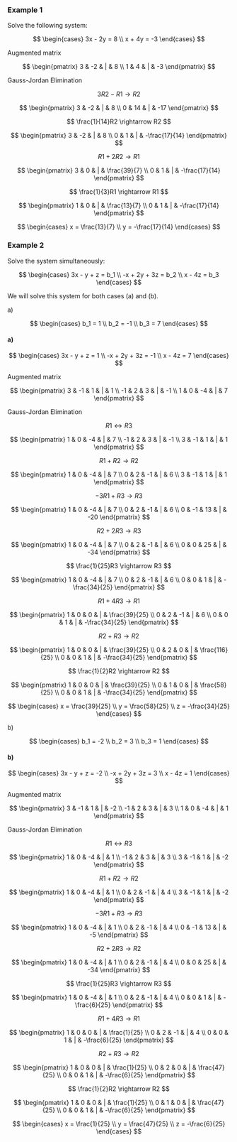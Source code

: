 ### Example 1

Solve the following system:

$$
\begin{cases}
3x - 2y = 8 \\
x + 4y = -3
\end{cases}
$$

Augmented matrix

$$ \begin{pmatrix}
3 & -2 & | & 8 \\
1 & 4 & | & -3
\end{pmatrix} $$

Gauss-Jordan Elimination

$$ 3R2 - R1 \rightarrow R2 $$

$$ \begin{pmatrix}
3 & -2 & | & 8 \\
0 & 14 & | & -17
\end{pmatrix} $$

$$ \frac{1}{14}R2 \rightarrow R2 $$

$$ \begin{pmatrix}
3 & -2 & | & 8 \\
0 & 1 & | & -\frac{17}{14}
\end{pmatrix} $$

$$ R1 + 2R2 \rightarrow R1 $$

$$ \begin{pmatrix}
3 & 0 & | & \frac{39}{7} \\
0 & 1 & | & -\frac{17}{14}
\end{pmatrix} $$

$$ \frac{1}{3}R1 \rightarrow R1 $$

$$ \begin{pmatrix}
1 & 0 & | & \frac{13}{7} \\
0 & 1 & | & -\frac{17}{14}
\end{pmatrix} $$

$$
\begin{cases}
x = \frac{13}{7} \\
y = -\frac{17}{14}
\end{cases}
$$

### Example 2

Solve the system simultaneously:

$$ \begin{cases}
3x - y + z = b_1 \\
-x + 2y + 3z = b_2 \\
x - 4z = b_3
\end{cases} $$

We will solve this system for both cases (a) and (b).

a)

$$ \begin{cases}
b_1 = 1 \\
b_2 = -1 \\
b_3 = 7
\end{cases} $$

#### a)

$$ \begin{cases}
3x - y + z = 1 \\
-x + 2y + 3z = -1 \\
x - 4z = 7
\end{cases} $$

Augmented matrix

$$ \begin{pmatrix}
3 & -1 & 1 & | & 1 \\
-1 & 2 & 3 & | & -1 \\
1 & 0 & -4 & | & 7
\end{pmatrix} $$

Gauss-Jordan Elimination

$$ R1 \leftrightarrow R3 $$

$$ \begin{pmatrix}
1 & 0 & -4 & | & 7 \\
-1 & 2 & 3 & | & -1 \\
3 & -1 & 1 & | & 1
\end{pmatrix} $$

$$ R1 + R2 \rightarrow R2 $$

$$ \begin{pmatrix}
1 & 0 & -4 & | & 7 \\
0 & 2 & -1 & | & 6 \\
3 & -1 & 1 & | & 1
\end{pmatrix} $$

$$ -3R1 + R3 \rightarrow R3 $$

$$ \begin{pmatrix}
1 & 0 & -4 & | & 7 \\
0 & 2 & -1 & | & 6 \\
0 & -1 & 13 & | & -20
\end{pmatrix} $$

$$ R2 + 2R3 \rightarrow R3 $$

$$ \begin{pmatrix}
1 & 0 & -4 & | & 7 \\
0 & 2 & -1 & | & 6 \\
0 & 0 & 25 & | & -34
\end{pmatrix} $$

$$ \frac{1}{25}R3 \rightarrow R3 $$

$$ \begin{pmatrix}
1 & 0 & -4 & | & 7 \\
0 & 2 & -1 & | & 6 \\
0 & 0 & 1 & | & -\frac{34}{25}
\end{pmatrix} $$

$$ R1 + 4R3 \rightarrow R1 $$

$$ \begin{pmatrix}
1 & 0 & 0 & | & \frac{39}{25} \\
0 & 2 & -1 & | & 6 \\
0 & 0 & 1 & | & -\frac{34}{25}
\end{pmatrix} $$

$$ R2 + R3 \rightarrow R2 $$

$$ \begin{pmatrix}
1 & 0 & 0 & | & \frac{39}{25} \\
0 & 2 & 0 & | & \frac{116}{25} \\
0 & 0 & 1 & | & -\frac{34}{25}
\end{pmatrix} $$

$$ \frac{1}{2}R2 \rightarrow R2 $$

$$ \begin{pmatrix}
1 & 0 & 0 & | & \frac{39}{25} \\
0 & 1 & 0 & | & \frac{58}{25} \\
0 & 0 & 1 & | & -\frac{34}{25}
\end{pmatrix} $$

$$
\begin{cases}
x = \frac{39}{25} \\
y = \frac{58}{25} \\
z = -\frac{34}{25}
\end{cases}
$$

b)

$$ \begin{cases}
b_1 = -2 \\
b_2 = 3 \\
b_3 = 1
\end{cases} $$

#### b)

$$ \begin{cases}
3x - y + z = -2 \\
-x + 2y + 3z = 3 \\
x - 4z = 1
\end{cases} $$

Augmented matrix

$$ \begin{pmatrix}
3 & -1 & 1 & | & -2 \\
-1 & 2 & 3 & | & 3 \\
1 & 0 & -4 & | & 1
\end{pmatrix} $$

Gauss-Jordan Elimination

$$ R1 \leftrightarrow R3 $$

$$
\begin{pmatrix}
1 & 0 & -4 & | & 1 \\
-1 & 2 & 3 & | & 3 \\
3 & -1 & 1 & | & -2
\end{pmatrix}
$$

$$ R1 + R2 \rightarrow R2 $$

$$
\begin{pmatrix}
1 & 0 & -4 & | & 1 \\
0 & 2 & -1 & | & 4 \\
3 & -1 & 1 & | & -2
\end{pmatrix}
$$

$$ -3R1 + R3 \rightarrow R3 $$

$$
\begin{pmatrix}
1 & 0 & -4 & | & 1 \\
0 & 2 & -1 & | & 4 \\
0 & -1 & 13 & | & -5
\end{pmatrix}
$$

$$ R2 + 2R3 \rightarrow R2 $$

$$
\begin{pmatrix}
1 & 0 & -4 & | & 1 \\
0 & 2 & -1 & | & 4 \\
0 & 0 & 25 & | & -34
\end{pmatrix}
$$

$$ \frac{1}{25}R3 \rightarrow R3 $$

$$
\begin{pmatrix}
1 & 0 & -4 & | & 1 \\
0 & 2 & -1 & | & 4 \\
0 & 0 & 1 & | & -\frac{6}{25}
\end{pmatrix}
$$

$$ R1 + 4R3 \rightarrow R1 $$

$$
\begin{pmatrix}
1 & 0 & 0 & | & \frac{1}{25} \\
0 & 2 & -1 & | & 4 \\
0 & 0 & 1 & | & -\frac{6}{25}
\end{pmatrix}
$$

$$ R2 + R3 \rightarrow R2 $$

$$
\begin{pmatrix}
1 & 0 & 0 & | & \frac{1}{25} \\
0 & 2 & 0 & | & \frac{47}{25} \\
0 & 0 & 1 & | & -\frac{6}{25}
\end{pmatrix}
$$

$$ \frac{1}{2}R2 \rightarrow R2 $$

$$
\begin{pmatrix}
1 & 0 & 0 & | & \frac{1}{25} \\
0 & 1 & 0 & | & \frac{47}{25} \\
0 & 0 & 1 & | & -\frac{6}{25}
\end{pmatrix}
$$

$$
\begin{cases}
x = \frac{1}{25} \\
y = \frac{47}{25} \\
z = -\frac{6}{25}
\end{cases}
$$
